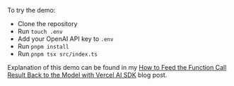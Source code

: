 To try the demo:

- Clone the repository
- Run `touch .env`
- Add your OpenAI API key to `.env`
- Run `pnpm install`
- Run `pnpm tsx src/index.ts`

Explanation of this demo can be found in my [How to Feed the Function Call Result Back to the Model with Vercel AI SDK](https://www.nico.fyi/blog/vercel-ai-function-call-tool-example) blog post.
